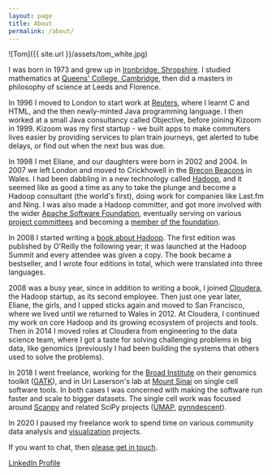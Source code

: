 ```yaml
---
layout: page
title: About
permalink: /about/
---
```


![Tom]({{ site.url }}/assets/tom_white.jpg)

I was born in 1973 and grew up in [Ironbridge, Shropshire](https://en.wikipedia.org/wiki/Ironbridge).
I studied mathematics at [Queens' College, Cambridge](https://en.wikipedia.org/wiki/Queens%27_College,_Cambridge),
then did a masters in philosophy of science at Leeds and Florence.

In 1996 I moved to London to start work at [Reuters](https://en.wikipedia.org/wiki/Reuters), where I learnt C and HTML, and the
then newly-minted Java programming language. I then worked at a small Java consultancy
called Objective, before joining Kizoom in 1999. Kizoom was my first startup - we built
apps to make commuters lives easier by providing services to plan train journeys, get alerted
to tube delays, or find out when the next bus was due.

In 1998 I met Eliane, and our daughters were born in 2002 and 2004. In 2007 we left
London and moved to Crickhowell in the [Brecon Beacons](https://en.wikipedia.org/wiki/Brecon_Beacons) in Wales.
I had been dabbling in a new technology called [Hadoop](https://hadoop.apache.org/), and
it seemed like as good a time as any to take the plunge and become a Hadoop consultant
(the world's first), doing work for companies like Last.fm and Ning. I was also made a Hadoop
committer, and got more involved with the wider [Apache Software Foundation](https://www.apache.org/),
eventually serving on various [project committees](http://hadoop.apache.org/who.html)
and becoming a [member of the foundation](http://www.apache.org/foundation/members.html).

In 2008 I started writing a [book about Hadoop](http://www.hadoopbook.com/). The first edition was published by O'Reilly
the following year; it was launched at the Hadoop Summit and every attendee was given a copy.
The book became a bestseller, and I wrote four editions in total, which were translated into three languages.

2008 was a busy year, since in addition to writing a book, I joined [Cloudera](https://www.cloudera.com/),
the Hadoop startup, as its second employee.
Then just one year later, Eliane, the girls, and I upped sticks again and moved to San Francisco,
where we lived until we returned to Wales in 2012.
At Cloudera, I continued my work on core Hadoop and its growing ecosystem of projects
and tools. Then in 2014 I moved roles at Cloudera from engineering to the data science team, where I got
a taste for solving challenging problems in big data, like genomics (previously I had
been building the systems that others used to solve the problems).

In 2018 I went freelance, working for the [Broad Institute](https://www.broadinstitute.org/) on their genomics toolkit
([GATK](https://software.broadinstitute.org/gatk/)), and in Uri Laserson's lab at
[Mount Sinai](https://icahn.mssm.edu/) on single cell software tools. In both cases I was concerned
with making the software run faster and scale to bigger datasets. The single cell work was focused around
[Scanpy](https://scanpy.readthedocs.io/) and related SciPy projects ([UMAP](https://umap-learn.readthedocs.io/),
[pynndescent](https://github.com/lmcinnes/pynndescent)).

In 2020 I paused my freelance work to spend time on various community
data analysis and [visualization](http://tom-e-white.com/datavision/) projects.

If you want to chat, then [please get in touch](mailto:tom.e.white@gmail.com).

[LinkedIn Profile](https://www.linkedin.com/in/tomwhite/)
